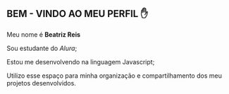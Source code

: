 
## BEM - VINDO AO MEU PERFIL ✋

Meu nome é **Beatriz Reis**

Sou estudante do *Alura*;

Estou me desenvolvendo na linguagem Javascript;

Utilizo esse espaço para minha organização e compartilhamento dos meu projetos desenvolvidos.

